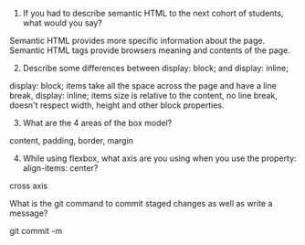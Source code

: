 1. If you had to describe semantic HTML to the next cohort of students, what would you say?

Semantic HTML provides more specific information about the page. Semantic HTML tags provide browsers meaning and contents of the page.

2. Describe some differences between display: block; and display: inline;

display: block; items take all the space across the page and have a line break,
display: inline; items size is relative to the content, no line break, doesn't respect width, height and other block properties.

3. What are the 4 areas of the box model?

content, padding, border, margin

4. While using flexbox, what axis are you using when you use the property: align-items: center?

cross axis

What is the git command to commit staged changes as well as write a message?

git commit -m 
